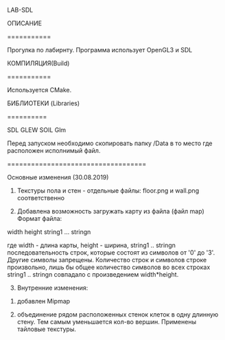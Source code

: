 LAB-SDL

ОПИСАНИЕ

===========

Прогулка по лабирнту. Программа использует OpenGL3 и SDL 

КОМПИЛЯЦИЯ(Build)

===========

Используется CMake. 


БИБЛИОТЕКИ (Libraries)

==========

SDL
GLEW
SOIL
Glm

Перед запуском необходимо скопировать папку /Data в то место где расположен исполнимый файл. 

===================================

Основные изменения (30.08.2019)

1. Текстуры пола и стен - отдельные файлы: floor.png и wall.png соответственно

2. Добавлена возможность загружать карту из файла (файл map)
Формат файла:

width
height
string1
...
stringn

где width - длина карты, height - ширина, string1 .. stringn последовательность строк, которые состоят из символов от '0' до '3'. Другие символы запрещены. Количество строк и символов строке произвольно, лишь бы общее количество символов во всех строках string1 .. stringn совпадало с произведением width*height.

 
3. Внутренние изменения: 

1) добавлен Mipmap

2) объединение рядом расположенных стенок клеток в одну длинную стену. Тем самым уменьшается кол-во вершин. Применены тайловые текстуры.

